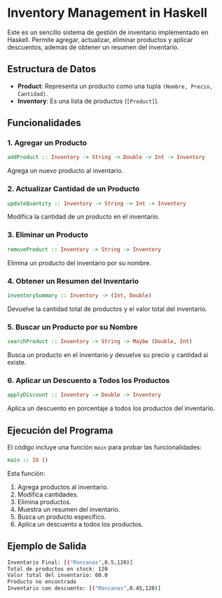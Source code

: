 # Inventory Management in Haskell

Este es un sencillo sistema de gestión de inventario implementado en Haskell. Permite agregar, actualizar, eliminar productos y aplicar descuentos, además de obtener un resumen del inventario.

## Estructura de Datos

- **Product**: Representa un producto como una tupla `(Nombre, Precio, Cantidad)`.
- **Inventory**: Es una lista de productos (`[Product]`).

## Funcionalidades

### 1. Agregar un Producto
```haskell
addProduct :: Inventory -> String -> Double -> Int -> Inventory
```
Agrega un nuevo producto al inventario.

### 2. Actualizar Cantidad de un Producto
```haskell
updateQuantity :: Inventory -> String -> Int -> Inventory
```
Modifica la cantidad de un producto en el inventario.

### 3. Eliminar un Producto
```haskell
removeProduct :: Inventory -> String -> Inventory
```
Elimina un producto del inventario por su nombre.

### 4. Obtener un Resumen del Inventario
```haskell
inventorySummary :: Inventory -> (Int, Double)
```
Devuelve la cantidad total de productos y el valor total del inventario.

### 5. Buscar un Producto por su Nombre
```haskell
searchProduct :: Inventory -> String -> Maybe (Double, Int)
```
Busca un producto en el inventario y devuelve su precio y cantidad si existe.

### 6. Aplicar un Descuento a Todos los Productos
```haskell
applyDiscount :: Inventory -> Double -> Inventory
```
Aplica un descuento en porcentaje a todos los productos del inventario.

## Ejecución del Programa

El código incluye una función `main` para probar las funcionalidades:
```haskell
main :: IO ()
```
Esta función:
1. Agrega productos al inventario.
2. Modifica cantidades.
3. Elimina productos.
4. Muestra un resumen del inventario.
5. Busca un producto específico.
6. Aplica un descuento a todos los productos.

## Ejemplo de Salida
```sh
Inventario Final: [("Manzanas",0.5,120)]
Total de productos en stock: 120
Valor total del inventario: 60.0
Producto no encontrado
Inventario con descuento: [("Manzanas",0.45,120)]
```

